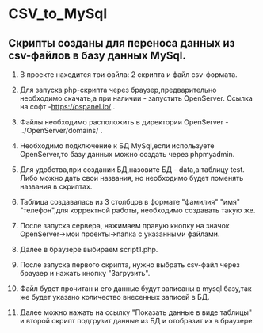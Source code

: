 # CSV_to_MySql

## Скрипты созданы для переноса данных из csv-файлов в базу данных MySql.


1. В проекте находится три файла: 2 скрипта и файл csv-формата. 

2. Для запуска php-скрипта через браузер,предварительно необходимо скачать,а при наличии - запустить OpenServer. Ссылка на софт -https://ospanel.io/ .
3. Файлы необходимо расположить в директории OpenServer - ../OpenServer/domains/ .

4. Необходимо подключение к БД MySql,если используете OpenServer,то базу данных можно создать через phpmyadmin.
5.  Для удобства,при создании БД,назовите БД - data,а таблицу test. Либо можно дать свои названия, но необходимо будет поменять названия в скриптах.
6.  Таблица создавалась из 3 столбцов в формате "фамилия" "имя" "телефон",для корректной работы, необходимо создавать такую же.
7.  После запуска сервера, нажимаем правую кнопку на значок OpenServer->мои проекты->папка с указанными файлами.
8.  Далее в браузере выбираем script1.php. 
9.  После запуска первого скрипта, нужно выбрать csv-файл через браузер и нажать кнопку "Загрузить". 
10.  Файл будет прочитан и его данные будут записаны в mysql базу,так же будет указано количество внесенных записей в БД.
11.  Далее можно нажать на ссылку "Показать данные в виде таблицы" и второй скрипт подгрузит данные из БД и отобразит их в браузере.

